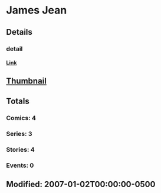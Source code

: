 # James  Jean 
## Details
### detail
#### [Link](http://marvel.com/comics/creators/818/james_jean?utm_campaign=apiRef&utm_source=225578a89fc76f3d20fbffda5d17a88d)
## [Thumbnail](http://i.annihil.us/u/prod/marvel/i/mg/6/20/4bc619225c37b.jpg)
## Totals
### Comics: 4
### Series: 3
### Stories: 4
### Events: 0
## Modified: 2007-01-02T00:00:00-0500